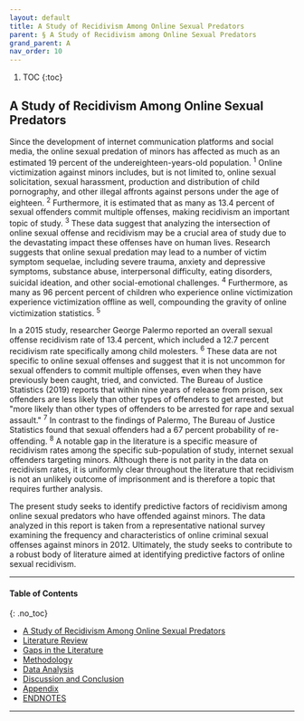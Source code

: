 ```yaml
---
layout: default
title: A Study of Recidivism Among Online Sexual Predators
parent: § A Study of Recidivism among Online Sexual Predators 
grand_parent: A 
nav_order: 10 
---
```

<style>
.dont-break-out {
  /* These are technically the same, but use both */
  overflow-wrap: break-word;
  word-wrap: break-word;

     -ms-word-break: break-all;
  /* This is the dangerous one in WebKit, as it breaks things wherever */
  word-break: break-all;
  /* Instead use this non-standard one: */
  word-break: break-word;
}

.youtube-container {
    position: relative;
    width: 100%;
    height: 0;
    padding-bottom: 56.25%;
}
.youtube-video {
    position: absolute;
    top: 0;
    left: 0;
    width: 100%;
    height: 100%;
}

</style>

<div class="dont-break-out" markdown="1">

1. TOC
{:toc}

## A Study of Recidivism Among Online Sexual Predators
Since the development of internet communication platforms and social media, the online sexual predation of minors has affected as much as an estimated 19 percent of the undereighteen-years-old population. <sup>1</sup> Online victimization against minors includes, but is not limited to, online sexual solicitation, sexual harassment, production and distribution of child pornography, and other illegal affronts against persons under the age of eighteen. <sup>2</sup> Furthermore, it is estimated that as many as 13.4 percent of sexual offenders commit multiple offenses, making recidivism an important topic of study. <sup>3</sup> These data suggest that analyzing the intersection of online sexual offense and recidivism may be a crucial area of study due to the devastating impact these offenses have on human lives. Research suggests that online sexual predation may lead to a number of victim symptom sequelae, including severe trauma, anxiety and depressive symptoms, substance abuse, interpersonal difficulty, eating disorders, suicidal ideation, and other social-emotional challenges. <sup>4</sup> Furthermore, as many as 96 percent percent of children who experience online victimization experience victimization offline as well, compounding the gravity of online victimization statistics. <sup>5</sup>

In a 2015 study, researcher George Palermo reported an overall sexual offense recidivism rate of 13.4 percent, which included a 12.7 percent recidivism rate specifically among child molesters. <sup>6</sup> These data are not specific to online sexual offenses and suggest that it is not uncommon for sexual offenders to commit multiple offenses, even when they have previously been caught, tried, and convicted. The Bureau of Justice Statistics (2019) reports that within nine years of release from prison, sex offenders are less likely than other types of offenders to get arrested, but "more likely than other types of offenders to be arrested for rape and sexual assault." <sup>7</sup> In contrast to the findings of Palermo, The Bureau of Justice Statistics found that sexual offenders had a 67 percent probability of re-offending. <sup>8</sup> A notable gap in the literature is a specific measure of recidivism rates among the specific sub-population of study, internet sexual offenders targeting minors. Although there is not parity in the data on recidivism rates, it is uniformly clear throughout the literature that recidivism is not an unlikely outcome of imprisonment and is therefore a topic that requires further analysis.

The present study seeks to identify predictive factors of recidivism among online sexual predators who have offended against minors. The data analyzed in this report is taken from a representative national survey examining the frequency and characteristics of online criminal sexual offenses against minors in 2012. Ultimately, the study seeks to contribute to a robust body of literature aimed at identifying predictive factors of online sexual recidivism.

***

#### Table of Contents
{: .no_toc}

<ul><li> <a href="/docs/A/A-Study-of-Recidivism-among-Online-Sexual-Predators-1/">A Study of Recidivism Among Online Sexual Predators</a></li><li> <a href="/docs/A/A-Study-of-Recidivism-among-Online-Sexual-Predators-2/">Literature Review</a></li><li> <a href="/docs/A/A-Study-of-Recidivism-among-Online-Sexual-Predators-3/">Gaps in the Literature</a></li><li> <a href="/docs/A/A-Study-of-Recidivism-among-Online-Sexual-Predators-4/">Methodology</a></li><li> <a href="/docs/A/A-Study-of-Recidivism-among-Online-Sexual-Predators-5/">Data Analysis</a></li><li> <a href="/docs/A/A-Study-of-Recidivism-among-Online-Sexual-Predators-6/">Discussion and Conclusion</a></li><li> <a href="/docs/A/A-Study-of-Recidivism-among-Online-Sexual-Predators-7/">Appendix</a></li><li> <a href="/docs/A/A-Study-of-Recidivism-among-Online-Sexual-Predators-8/">ENDNOTES</a></li></ul>

***

</div>
